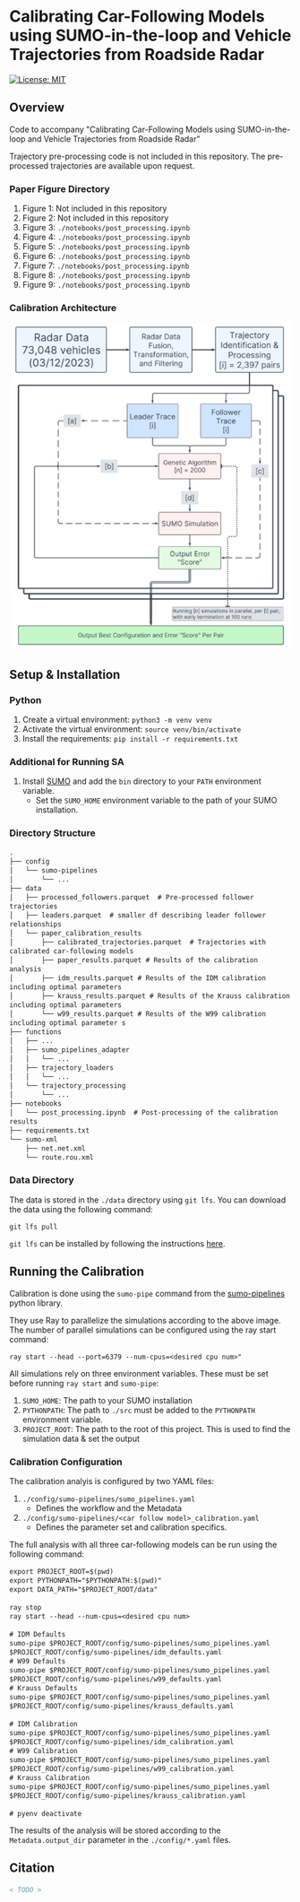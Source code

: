# Calibrating Car-Following Models using SUMO-in-the-loop and Vehicle Trajectories from Roadside Radar

[![License: MIT](https://img.shields.io/badge/License-MIT-yellow.svg)](https://opensource.org/licenses/MIT)

## Overview

Code to accompany "Calibrating Car-Following Models using SUMO-in-the-loop and Vehicle Trajectories from Roadside Radar"

Trajectory pre-processing code is not included in this repository. The pre-processed trajectories are available upon request.

### Paper Figure Directory

1. Figure 1: Not included in this repository
2. Figure 2: Not included in this repository
3. Figure 3: `./notebooks/post_processing.ipynb`
4. Figure 4: `./notebooks/post_processing.ipynb`
5. Figure 5: `./notebooks/post_processing.ipynb`
6. Figure 6: `./notebooks/post_processing.ipynb`
7. Figure 7: `./notebooks/post_processing.ipynb`
8. Figure 8: `./notebooks/post_processing.ipynb`
9. Figure 9: `./notebooks/post_processing.ipynb`

### Calibration Architecture

![flowchart](./assets/flowchart.png)

## Setup & Installation

### Python

1. Create a virtual environment: `python3 -m venv venv`
2. Activate the virtual environment: `source venv/bin/activate`
3. Install the requirements: `pip install -r requirements.txt`

### Additional for Running SA

1. Install [SUMO](https://sumo.dlr.de/docs/Installing.html) and add the `bin` directory to your `PATH` environment variable.
   - Set the `SUMO_HOME` environment variable to the path of your SUMO installation.

### Directory Structure

```
.
├── config
│   └── sumo-pipelines
│       └── ...
├── data
│   ├── processed_followers.parquet  # Pre-processed follower trajectories
│   ├── leaders.parquet  # smaller df describing leader follower relationships
│   └── paper_calibration_results
│       ├── calibrated_trajectories.parquet  # Trajectories with calibrated car-following models
│       ├── paper_results.parquet # Results of the calibration analysis
│       ├── idm_results.parquet # Results of the IDM calibration including optimal parameters
│       ├── krauss_results.parquet # Results of the Krauss calibration including optimal parameters
│       └── w99_results.parquet # Results of the W99 calibration including optimal parameter s
├── functions
│   ├── ...
│   ├── sumo_pipelines_adapter
│   │   └── ...
│   ├── trajectory_loaders
│   │   └── ...
│   └── trajectory_processing
│       └── ...
├── notebooks
│   └── post_processing.ipynb  # Post-processing of the calibration results
├── requirements.txt
└── sumo-xml
    ├── net.net.xml
    └── route.rou.xml
```

### Data Directory

The data is stored in the `./data` directory using `git lfs`. You can download the data using the following command:

```shell
git lfs pull
```

`git lfs` can be installed by following the instructions [here](https://git-lfs.github.com/).

## Running the Calibration

Calibration is done using the `sumo-pipe` command from the [sumo-pipelines](https://github.com/mschrader15/sumo-pipelines) python library.

They use Ray to parallelize the simulations according to the above image. The number of parallel simulations can be configured using the ray start command:

```shell
ray start --head --port=6379 --num-cpus=<desired cpu num>"
```

All simulations rely on three environment variables. These must be set before running `ray start` and `sumo-pipe`:

1. `SUMO_HOME`: The path to your SUMO installation
2. `PYTHONPATH`: The path to `./src` must be added to the `PYTHONPATH` environment variable.
3. `PROJECT_ROOT`: The path to the root of this project. This is used to find the simulation data & set the output

### Calibration Configuration

The calibration analyis is configured by two YAML files:

1. `./config/sumo-pipelines/sumo_pipelines.yaml`
    - Defines the workflow and the Metadata
2. `./config/sumo-pipelines/<car follow model>_calibration.yaml`
    - Defines the parameter set and calibration specifics.

The full analysis with all three car-following models can be run using the following command:

```shell
export PROJECT_ROOT=$(pwd)
export PYTHONPATH="$PYTHONPATH:$(pwd)"
export DATA_PATH="$PROJECT_ROOT/data"

ray stop
ray start --head --num-cpus=<desired cpu num>

# IDM Defaults
sumo-pipe $PROJECT_ROOT/config/sumo-pipelines/sumo_pipelines.yaml $PROJECT_ROOT/config/sumo-pipelines/idm_defaults.yaml
# W99 Defaults
sumo-pipe $PROJECT_ROOT/config/sumo-pipelines/sumo_pipelines.yaml $PROJECT_ROOT/config/sumo-pipelines/w99_defaults.yaml
# Krauss Defaults
sumo-pipe $PROJECT_ROOT/config/sumo-pipelines/sumo_pipelines.yaml $PROJECT_ROOT/config/sumo-pipelines/krauss_defaults.yaml

# IDM Calibration
sumo-pipe $PROJECT_ROOT/config/sumo-pipelines/sumo_pipelines.yaml $PROJECT_ROOT/config/sumo-pipelines/idm_calibration.yaml
# W99 Calibration
sumo-pipe $PROJECT_ROOT/config/sumo-pipelines/sumo_pipelines.yaml $PROJECT_ROOT/config/sumo-pipelines/w99_calibration.yaml
# Krauss Calibration
sumo-pipe $PROJECT_ROOT/config/sumo-pipelines/sumo_pipelines.yaml $PROJECT_ROOT/config/sumo-pipelines/krauss_calibration.yaml

# pyenv deactivate
```

The results of the analysis will be stored according to the `Metadata.output_dir` parameter in the `./config/*.yaml` files.


## Citation

```bibtex
< TODO >
```